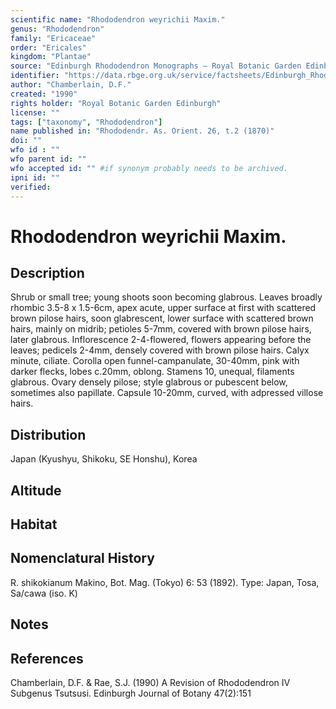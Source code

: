 ```yaml
---
scientific name: "Rhododendron weyrichii Maxim."
genus: "Rhododendron"
family: "Ericaceae"
order: "Ericales"
kingdom: "Plantae"
source: "Edinburgh Rhododendron Monographs – Royal Botanic Garden Edinburgh"
identifier: "https://data.rbge.org.uk/service/factsheets/Edinburgh_Rhododendron_Monographs.xhtml"
author: "Chamberlain, D.F."
created: "1990"
rights holder: "Royal Botanic Garden Edinburgh"
license: ""
tags: ["taxonomy", "Rhododendron"]
name published in: "Rhododendr. As. Orient. 26, t.2 (1870)"
doi: ""
wfo id : ""
wfo parent id: ""
wfo accepted id: "" #if synonym probably needs to be archived.                      
ipni id: ""
verified:
---
```


                       

# Rhododendron weyrichii Maxim.

## Description
Shrub or small tree; young shoots soon becoming glabrous. Leaves broadly rhombic 3.5-8 x 1.5-6cm, apex acute, upper surface at first with scattered brown pilose hairs, soon glabrescent, lower surface with scattered brown hairs, mainly on midrib; petioles 5-7mm, covered with brown pilose hairs, later glabrous. Inflorescence 2-4-flowered, flowers appearing before the leaves; pedicels 2-4mm, densely covered with brown pilose hairs. Calyx minute, ciliate. Corolla open funnel-campanulate, 30-40mm, pink with darker flecks, lobes c.20mm, oblong. Stamens 10, unequal, filaments glabrous. Ovary densely pilose; style glabrous or pubescent below, sometimes also papillate. Capsule 10-20mm, curved, with adpressed villose hairs.

## Distribution
Japan (Kyushyu, Shikoku, SE Honshu), Korea

## Altitude


## Habitat


## Nomenclatural History
R. shikokianum Makino, Bot. Mag. (Tokyo) 6: 53 (1892). Type: Japan, Tosa, Sa/cawa (iso. K)
                       
## Notes


## References

Chamberlain, D.F. & Rae, S.J. (1990) A Revision of Rhododendron IV Subgenus Tsutsusi. Edinburgh Journal of Botany 47(2):151

